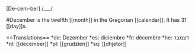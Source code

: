 [De-cem-ber] /___/

#December is the twelfth [[month]] in the Gregorian [[calendar]]. It has 31 [[day]]s.

==Translations==
*de: Dezember
*es: diciembre
*fr: décembre
*he: דצמבר
*nl: [[december]]
*pl: [[grudzień]]
*sq: [[dhjetor]]